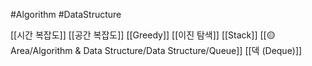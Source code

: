 ---
---
#Algorithm #DataStructure

[[시간 복잡도]]
[[공간 복잡도]]
[[Greedy]]
[[이진 탐색]]
[[Stack]]
[[🟡 Area/Algorithm & Data Structure/Data Structure/Queue]]
[[덱 (Deque)]]